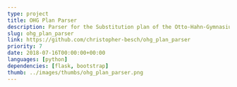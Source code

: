 ```yaml
---
type: project
title: OHG Plan Parser
description: Parser for the Substitution plan of the Otto-Hahn-Gymnasium Gifhorn.
slug: ohg_plan_parser
link: https://github.com/christopher-besch/ohg_plan_parser
priority: 7
date: 2018-07-16T00:00:00+00:00
languages: [python]
dependencies: [flask, bootstrap]
thumb: ../images/thumbs/ohg_plan_parser.png
---
```


